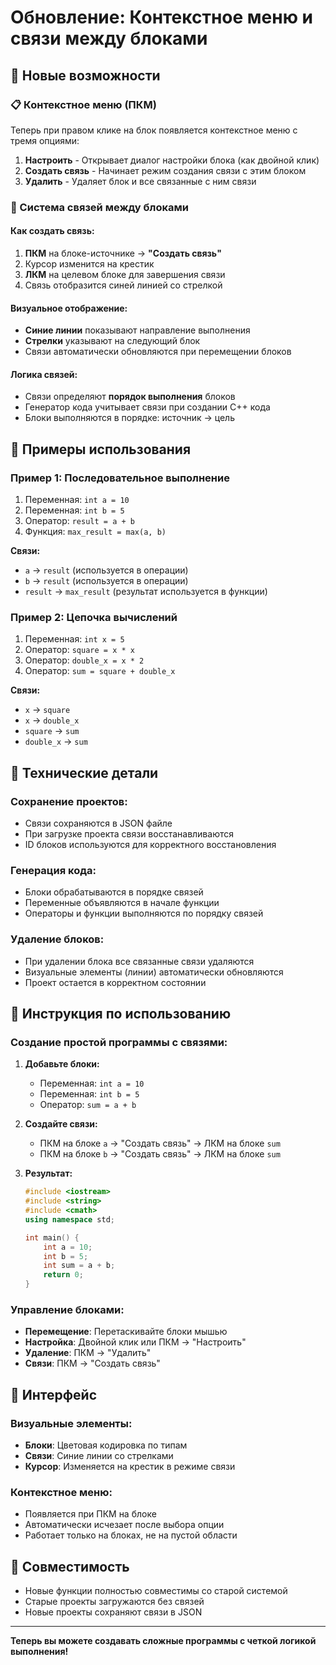 # Обновление: Контекстное меню и связи между блоками

## 🎯 Новые возможности

### 📋 Контекстное меню (ПКМ)

Теперь при правом клике на блок появляется контекстное меню с тремя опциями:

1. **Настроить** - Открывает диалог настройки блока (как двойной клик)
2. **Создать связь** - Начинает режим создания связи с этим блоком
3. **Удалить** - Удаляет блок и все связанные с ним связи

### 🔗 Система связей между блоками

#### Как создать связь:
1. **ПКМ** на блоке-источнике → **"Создать связь"**
2. Курсор изменится на крестик
3. **ЛКМ** на целевом блоке для завершения связи
4. Связь отобразится синей линией со стрелкой

#### Визуальное отображение:
- **Синие линии** показывают направление выполнения
- **Стрелки** указывают на следующий блок
- Связи автоматически обновляются при перемещении блоков

#### Логика связей:
- Связи определяют **порядок выполнения** блоков
- Генератор кода учитывает связи при создании C++ кода
- Блоки выполняются в порядке: источник → цель

## 🚀 Примеры использования

### Пример 1: Последовательное выполнение
1. Переменная: `int a = 10`
2. Переменная: `int b = 5`
3. Оператор: `result = a + b`
4. Функция: `max_result = max(a, b)`

**Связи:**
- `a` → `result` (используется в операции)
- `b` → `result` (используется в операции)
- `result` → `max_result` (результат используется в функции)

### Пример 2: Цепочка вычислений
1. Переменная: `int x = 5`
2. Оператор: `square = x * x`
3. Оператор: `double_x = x * 2`
4. Оператор: `sum = square + double_x`

**Связи:**
- `x` → `square`
- `x` → `double_x`
- `square` → `sum`
- `double_x` → `sum`

## 🔧 Технические детали

### Сохранение проектов:
- Связи сохраняются в JSON файле
- При загрузке проекта связи восстанавливаются
- ID блоков используются для корректного восстановления

### Генерация кода:
- Блоки обрабатываются в порядке связей
- Переменные объявляются в начале функции
- Операторы и функции выполняются по порядку связей

### Удаление блоков:
- При удалении блока все связанные связи удаляются
- Визуальные элементы (линии) автоматически обновляются
- Проект остается в корректном состоянии

## 📝 Инструкция по использованию

### Создание простой программы с связями:

1. **Добавьте блоки:**
   - Переменная: `int a = 10`
   - Переменная: `int b = 5`
   - Оператор: `sum = a + b`

2. **Создайте связи:**
   - ПКМ на блоке `a` → "Создать связь" → ЛКМ на блоке `sum`
   - ПКМ на блоке `b` → "Создать связь" → ЛКМ на блоке `sum`

3. **Результат:**
   ```cpp
   #include <iostream>
   #include <string>
   #include <cmath>
   using namespace std;
   
   int main() {
       int a = 10;
       int b = 5;
       int sum = a + b;
       return 0;
   }
   ```

### Управление блоками:

- **Перемещение**: Перетаскивайте блоки мышью
- **Настройка**: Двойной клик или ПКМ → "Настроить"
- **Удаление**: ПКМ → "Удалить"
- **Связи**: ПКМ → "Создать связь"

## 🎨 Интерфейс

### Визуальные элементы:
- **Блоки**: Цветовая кодировка по типам
- **Связи**: Синие линии со стрелками
- **Курсор**: Изменяется на крестик в режиме связи

### Контекстное меню:
- Появляется при ПКМ на блоке
- Автоматически исчезает после выбора опции
- Работает только на блоках, не на пустой области

## 🔄 Совместимость

- Новые функции полностью совместимы со старой системой
- Старые проекты загружаются без связей
- Новые проекты сохраняют связи в JSON

---

**Теперь вы можете создавать сложные программы с четкой логикой выполнения!**
